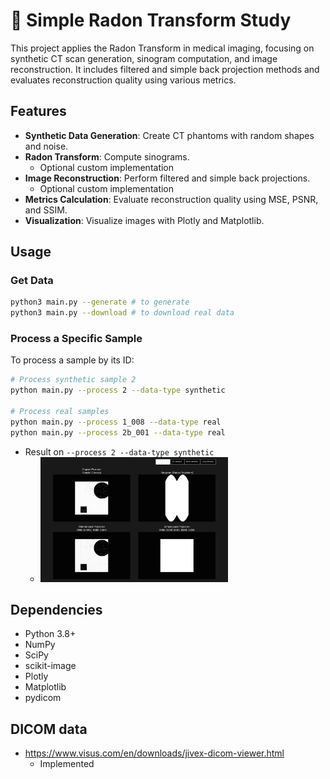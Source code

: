 # 🧬 Simple Radon Transform Study

This project applies the Radon Transform in medical imaging, focusing on synthetic CT scan generation, sinogram computation, and image reconstruction. It includes filtered and simple back projection methods and evaluates reconstruction quality using various metrics.

## Features

- **Synthetic Data Generation**: Create CT phantoms with random shapes and noise.
- **Radon Transform**: Compute sinograms.
    - Optional custom implementation
- **Image Reconstruction**: Perform filtered and simple back projections.
    - Optional custom implementation
- **Metrics Calculation**: Evaluate reconstruction quality using MSE, PSNR, and SSIM.
- **Visualization**: Visualize images with Plotly and Matplotlib.

## Usage

### Get Data

```bash
python3 main.py --generate # to generate
python3 main.py --download # to download real data
```

### Process a Specific Sample

To process a sample by its ID:

```bash
# Process synthetic sample 2
python main.py --process 2 --data-type synthetic

# Process real samples
python main.py --process 1_008 --data-type real
python main.py --process 2b_001 --data-type real
```

- Result on ``--process 2 --data-type synthetic``
    - <img src="./resources/experiment.png" width=300>

## Dependencies

- Python 3.8+
- NumPy
- SciPy
- scikit-image
- Plotly
- Matplotlib
- pydicom

## DICOM data

- https://www.visus.com/en/downloads/jivex-dicom-viewer.html
    - Implemented